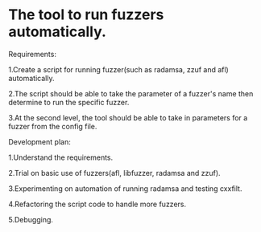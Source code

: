 # The tool to run fuzzers automatically.

Requirements:

1.Create a script for running fuzzer(such as radamsa, zzuf and afl) automatically.

2.The script should be able to take the parameter of a fuzzer's name then determine to run the specific fuzzer.

3.At the second level, the tool should be able to take in parameters for a fuzzer from the config file.



Development plan:

1.Understand the requirements.

2.Trial on basic use of fuzzers(afl, libfuzzer, radamsa and zzuf).

3.Experimenting on automation of running radamsa and testing cxxfilt.

4.Refactoring the script code to handle more fuzzers.

5.Debugging.
